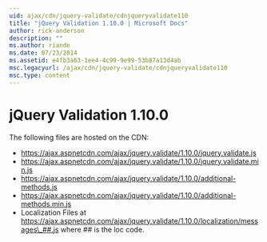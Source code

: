 ```yaml
---
uid: ajax/cdn/jquery-validate/cdnjqueryvalidate110
title: "jQuery Validation 1.10.0 | Microsoft Docs"
author: rick-anderson
description: ""
ms.author: riande
ms.date: 07/23/2014
ms.assetid: e4fb3a63-1ee4-4c99-9e99-53b87a13d4ab
msc.legacyurl: /ajax/cdn/jquery-validate/cdnjqueryvalidate110
msc.type: content
---
```

# jQuery Validation 1.10.0

The following files are hosted on the CDN:

- https://ajax.aspnetcdn.com/ajax/jquery.validate/1.10.0/jquery.validate.js
- https://ajax.aspnetcdn.com/ajax/jquery.validate/1.10.0/jquery.validate.min.js
- https://ajax.aspnetcdn.com/ajax/jquery.validate/1.10.0/additional-methods.js
- https://ajax.aspnetcdn.com/ajax/jquery.validate/1.10.0/additional-methods.min.js
- Localization Files at https://ajax.aspnetcdn.com/ajax/jquery.validate/1.10.0/localization/messages\_##.js where ## is the loc code.
